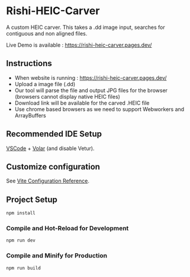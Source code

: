 # Rishi-HEIC-Carver

 A custom HEIC carver. This takes a .dd image input, searches for contiguous and non aligned files.

Live Demo is available : https://rishi-heic-carver.pages.dev/

## Instructions
- When website is running : https://rishi-heic-carver.pages.dev/
- Upload a image file (.dd)
- Our tool will parse the file and output JPG files for the browser (browsers cannot display native HEIC files)
- Download link will be available for the carved .HEIC file
- Use chrome based browsers as we need to support Webworkers and ArrayBuffers


## Recommended IDE Setup

[VSCode](https://code.visualstudio.com/) + [Volar](https://marketplace.visualstudio.com/items?itemName=Vue.volar) (and disable Vetur).

## Customize configuration

See [Vite Configuration Reference](https://vitejs.dev/config/).

## Project Setup

```sh
npm install
```

### Compile and Hot-Reload for Development

```sh
npm run dev
```

### Compile and Minify for Production

```sh
npm run build
```
